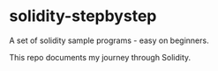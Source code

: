 # solidity-stepbystep
A set of solidity sample programs - easy on beginners.

This repo documents my journey through Solidity.
